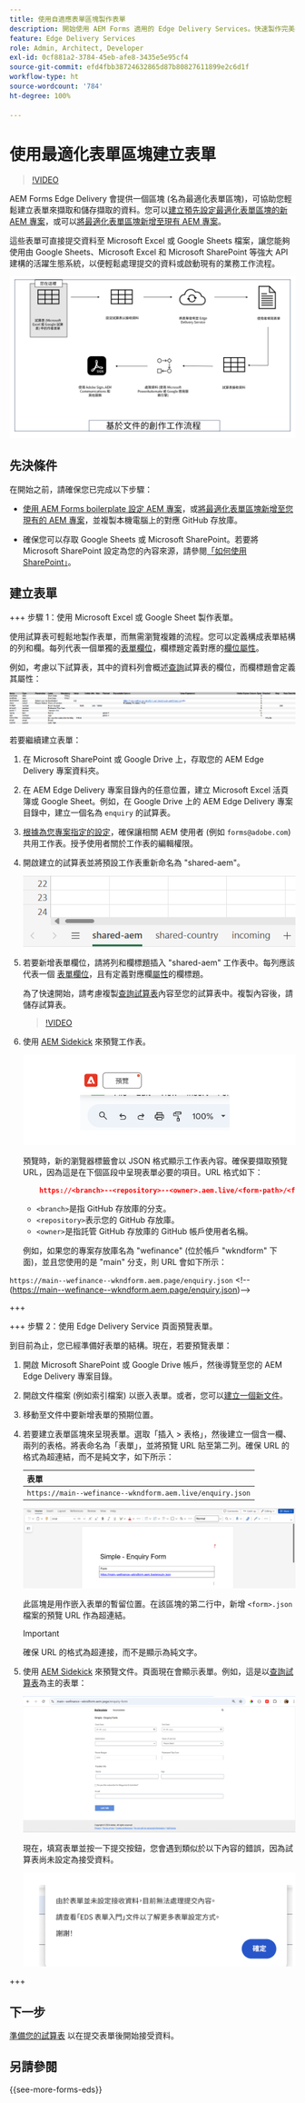 ```yaml
---
title: 使用自適應表單區塊製作表單
description: 開始使用 AEM Forms 適用的 Edge Delivery Services。快速製作完美表單！AEM Forms Edge Delivery 文件型製作 = 驚人的速度和 SEO 友善表單，讓使用者更滿意且適用於搜尋引擎。
feature: Edge Delivery Services
role: Admin, Architect, Developer
exl-id: 0cf881a2-3784-45eb-afe8-3435e5e95cf4
source-git-commit: efd4fbb38724632865d87b80827611899e2c6d1f
workflow-type: ht
source-wordcount: '784'
ht-degree: 100%

---
```


# 使用最適化表單區塊建立表單

>[!VIDEO](https://video.tv.adobe.com/v/3427881?quality=12&learn=on)

AEM Forms Edge Delivery 會提供一個區塊 (名為最適化表單區塊)，可協助您輕鬆建立表單來擷取和儲存擷取的資料。您可以[建立預先設定最適化表單區塊的新 AEM 專案](/help/edge/docs/forms/tutorial.md#create-a-new-aem-project-pre-configured-with-adaptive-forms-block)，或可以[將最適化表單區塊新增至現有 AEM 專案](/help/edge/docs/forms/tutorial.md#add-adaptive-forms-block-to-your-existing-aem-project)。

這些表單可直接提交資料至 Microsoft Excel 或 Google Sheets 檔案，讓您能夠使用由 Google Sheets、Microsoft Excel 和 Microsoft SharePoint 等強大 API 建構的活躍生態系統，以便輕鬆處理提交的資料或啟動現有的業務工作流程。

![以文件為主的製作生態系統](/help/edge/assets/document-based-authoring-workflow-create-form.png)


## 先決條件

在開始之前，請確保您已完成以下步驟：

* [使用 AEM Forms boilerplate 設定 AEM 專案](/help/edge/docs/forms/tutorial.md#create-a-new-aem-project-pre-configured-with-adaptive-forms-block)，或[將最適化表單區塊新增至您現有的 AEM 專案](/help/edge/docs/forms/tutorial.md#add-adaptive-forms-block-to-your-existing-aem-project)，並複製本機電腦上的對應 GitHub 存放庫。

<!--In this document, the local folder of your Edge Delivery Services (EDS) project is referred as `[EDS Project repository]`.  -->
* 確保您可以存取 Google Sheets 或 Microsoft SharePoint。若要將 Microsoft SharePoint 設定為您的內容來源，請參閱[「如何使用 SharePoint」](https://www.aem.live/docs/setup-customer-sharepoint)。



## 建立表單

<!--
+++ Step 1: Add the Adaptive Forms Block to your Edge Delivery Services (EDS) project.

The Adaptive  empowers users to create forms for an Edge Delivery Service Site. However, this block isn't included in the default AEM boilerplate (used to create an Edge Delivery Services project). To seamlessly integrate the Adaptive Forms Block into your Edge Delivery Services project:

1. **Clone the Adaptive Forms Block repository**: Clone the [Adaptive Forms Block repository](https://github.com/adobe-rnd/form-block) on your local machine. It contains the code to render the form on an EDS webpage. In this document, the local folder of your Forms Block repository is referred as `[Adaptive Forms Block repository]`.
2. **Locate the Adaptive Forms Block Repository:** Access the [Adaptive Forms Block repository]/blocks/src folder and copy its content. 

3. on your local machine and copy the `form` folder. 
4. **Paste the Adaptive Forms Block's code into your EDS Project:**
Navigate to the [EDS Project repository]/blocks/ folder on your local machine and create a 'form' folder. Paste the `[Adaptive Forms Block repository]/blocks/src content`, copied in perevious step to the `[EDS Project repository]/blocks/form` folder.
1. **Commit Changes to GitHub:** Check in the `[EDS Project repository]/blocks/form` folder and its underlying files to your Edge Delivery Services project on GitHub.

After completing these steps, the Adaptive Forms Block is successfully added to your Edge Delivery Services (EDS) project repository on GitHub. You can now create and add forms to a EDS Sites page.
 

**Troubleshooting GitHub build issues**

Ensure a smooth GitHub build process by addressing potential issues:

* **Resolve Module Path Error:**
    If you encounter the error "Unable to resolve path to module "'../../scripts/lib-franklin.js'", navigate to the [EDS Project]/blocks/forms/form.js file. Update the import statement by replacing the lib-franklin.js file with the aem.js file.

* **Handle Linting Errors:**
    Should you come across any linting errors, you can bypass them. Open the [EDS Project]/package.json file and modify the "lint" script from "lint": "npm run lint:js && npm run lint:css" to "lint": "echo 'skipping linting for now'". Save the file and commit the changes to your GitHub project. -->

+++ 步驟 1：使用 Microsoft Excel 或 Google Sheet 製作表單。

使用試算表可輕鬆地製作表單，而無需瀏覽複雜的流程。您可以定義構成表單結構的列和欄。每列代表一個單獨的[表單欄位](/help/edge/docs/forms/form-components.md#available-components)，欄標題定義對應的[欄位屬性](/help/edge/docs/forms/form-components.md#components-properties)。

例如，考慮以下試算表，其中的資料列會概述[查詢](/help/edge/assets/enquiry.xlsx)試算表的欄位，而欄標題會定義其屬性：

![查詢試算表](/help/edge/assets/enquiry-form-spreadsheet.png)

若要繼續建立表單：

1. 在 Microsoft SharePoint 或 Google Drive 上，存取您的 AEM Edge Delivery 專案資料夾。

1. 在 AEM Edge Delivery 專案目錄內的任意位置，建立 Microsoft Excel 活頁簿或 Google Sheet。例如，在 Google Drive 上的 AEM Edge Delivery 專案目錄中，建立一個名為 `enquiry` 的試算表。

   <!-- ![Sample Content on Google Drive](/help/edge/assets/upload-sample-files-to-your-content-folder.png)-->

1. [根據為您專案指定的設定](https://www.aem.live/docs/setup-customer-sharepoint)，確保讓相關 AEM 使用者 (例如 `forms@adobe.com`) 共用工作表。授予使用者關於工作表的編輯權限。

1. 開啟建立的試算表並將預設工作表重新命名為 &quot;shared-aem&quot;。

   ![將預設試算表重新命名為 &quot;shared-default&quot;](/help/edge/assets/rename-sheet-to-shared-default.png)

1. 若要新增表單欄位，請將列和欄標題插入 &quot;shared-aem&quot; 工作表中。每列應該代表一個 [表單欄位](/help/edge/docs/forms/form-components.md#available-components)，且有定義對應欄[屬性](/help/edge/docs/forms/form-components.md#components-properties)的欄標題。


   為了快速開始，請考慮複製[查詢試算表](/help/edge/assets/enquiry.xlsx)內容至您的試算表中。複製內容後，請儲存試算表。

   >[!VIDEO](https://video.tv.adobe.com/v/3427468?quality=12&learn=on)


1. 使用 [AEM Sidekick](https://www.aem.live/developer/tutorial#preview-and-publish-your-content) 來預覽工作表。

   ![使用 AEM Sidekick 來預覽工作表](/help/edge/assets/preview-form.png)

   預覽時，新的瀏覽器標籤會以 JSON 格式顯示工作表內容。確保要擷取預覽 URL，因為這是在下個區段中呈現表單必要的項目。URL 格式如下：


   ```JSON
       https://<branch>--<repository>--<owner>.aem.live/<form-path>/<form-file-name>.json
   ```

   * `<branch>`是指 GitHub 存放庫的分支。
   * `<repository>`表示您的 GitHub 存放庫。
   * `<owner>`是指託管 GitHub 存放庫的 GitHub 帳戶使用者名稱。

   例如，如果您的專案存放庫名為 &quot;wefinance&quot; (位於帳戶 &quot;wkndform&quot; 下面)，並且您使用的是 &quot;main&quot; 分支，則 URL 會如下所示：

`https://main--wefinance--wkndform.aem.page/enquiry.json`
&lt;!--(https://main--wefinance--wkndform.aem.page/enquiry.json)-->


+++

+++ 步驟 2：使用 Edge Delivery Service 頁面預覽表單。


到目前為止，您已經準備好表單的結構。現在，若要預覽表單：

1. 開啟 Microsoft SharePoint 或 Google Drive 帳戶，然後導覽至您的 AEM Edge Delivery 專案目錄。



1. 開啟文件檔案 (例如索引檔案) 以嵌入表單。或者，您可以[建立一個新文件](/help/edge/assets/enquiry-form.docx)。

1. 移動至文件中要新增表單的預期位置。

1. 若要建立表單區塊來呈現表單。選取「插入 > 表格」，然後建立一個含一欄、兩列的表格。將表命名為「表單」，並將預覽 URL 貼至第二列。確保 URL 的格式為超連結，而不是純文字，如下所示：

   | 表單 |
   |---|
   | `https://main--wefinance--wkndform.aem.live/enquiry.json` |


   ![將最適化表單區塊新增至您的網頁](/help/edge/assets/enquiry-doc-to-embed-form.png)

   此區塊是用作嵌入表單的暫留位置。在該區塊的第二行中，新增 `<form>.json` 檔案的預覽 URL 作為超連結。

   >[!IMPORTANT]
   >
   >
   > 確保 URL 的格式為超連接，而不是顯示為純文字。


1. 使用 [AEM Sidekick](https://www.aem.live/developer/tutorial#preview-and-publish-your-content) 來預覽文件。頁面現在會顯示表單。例如，這是以[查詢試算表](/help/edge/assets/enquiry-form.docx)為主的表單：


   [![EDS Form 範本](/help/edge/assets/updated-form.png)](https://main--wefinance--wkndform.aem.page/enquiry-form)

   現在，填寫表單並按一下提交按鈕，您會遇到類似於以下內容的錯誤，因為試算表尚未設定為接受資料。

   ![在表單提交時的錯誤](/help/edge/assets/form-error.png)

+++


## 下一步

[準備您的試算表](/help/edge/docs/forms/submit-forms.md) 以在提交表單後開始接受資料。


## 另請參閱

{{see-more-forms-eds}}

